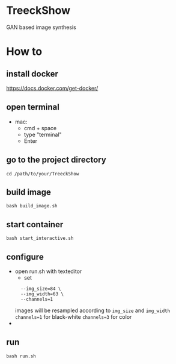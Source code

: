 # TreeckShow
 GAN based image synthesis

# How to 

## install docker 
https://docs.docker.com/get-docker/

## open terminal

- mac: 
  - cmd + space 
  - type "terminal" 
  - Enter

## go to the project directory
```
cd /path/to/your/TreeckShow
```

## build image 
```
bash build_image.sh
```

## start container 
```
bash start_interactive.sh
```

## configure 

- open run.sh with texteditor
  - set 
  ```
    --img_size=84 \
    --img_width=63 \
    --channels=1
  ```
  images will be resampled according to `img_size` and `img_width` 
  `channels=1` for black-white `channels=3` for color
- 
## run
```
bash run.sh
```